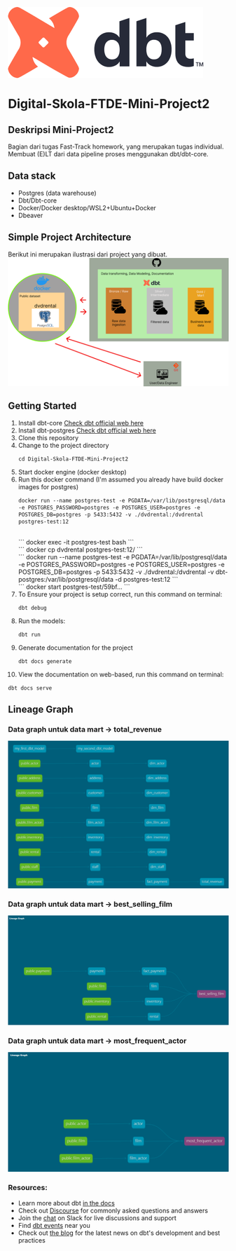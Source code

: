 ![image](https://github.com/vnobets7/Digital-Skola-FTDE-Mini-Project2/blob/main/images/dbt-signature_tm.png)

# Digital-Skola-FTDE-Mini-Project2
## Deskripsi Mini-Project2
Bagian dari tugas Fast-Track homework, yang merupakan tugas individual. Membuat (E)LT dari data pipeline proses menggunakan dbt/dbt-core.

## Data stack
- Postgres (data warehouse)
- Dbt/Dbt-core
- Docker/Docker desktop/WSL2+Ubuntu+Docker
- Dbeaver

##  Simple Project Architecture
Berikut ini merupakan ilustrasi dari project yang dibuat. <br>
![Project Architecture](https://github.com/vnobets7/Digital-Skola-FTDE-Mini-Project2/blob/main/images/Project-architecture.png)

## Getting Started
1. Install dbt-core [Check dbt official web here](https://docs.getdbt.com/docs/installation)
2. Install dbt-postgres [Check dbt official web here](https://docs.getdbt.com/docs/core/pip-install)
3. Clone this repository
4. Change to the project directory 
   ```
   cd Digital-Skola-FTDE-Mini-Project2
   ```
5. Start docker engine (docker desktop)
6. Run this docker command (I'm assumed you already have build docker images for postgres)
   ```
   docker run --name postgres-test -e PGDATA=/var/lib/postgresql/data -e POSTGRES_PASSWORD=postgres -e POSTGRES_USER=postgres -e POSTGRES_DB=postgres -p 5433:5432 -v ./dvdrental:/dvdrental postgres-test:12
   ```
   <br>
   ```
   docker exec -it postgres-test bash
   ```
   <br>
   ```
   docker cp dvdrental postgres-test:12/
   ```
   <br>
   ```
   docker run --name postgres-test -e PGDATA=/var/lib/postgresql/data -e POSTGRES_PASSWORD=postgres -e POSTGRES_USER=postgres -e POSTGRES_DB=postgres -p 5433:5432 -v ./dvdrental:/dvdrental -v dbt-postgres:/var/lib/postgresql/data -d postgres-test:12
   ```
   <br>
   ```
   docker start postgres-test/59bf...
   ```
7. To Ensure your project is setup correct, run this command on terminal:
   ```
   dbt debug
   ```
8. Run the models:
   ```
   dbt run
   ```
9. Generate documentation for the project
   ```
   dbt docs generate
   ```
10. View the documentation on web-based, run this command on terminal:
   ```
   dbt docs serve
   ```

## Lineage Graph
### Data graph untuk data mart -> total_revenue
![total_revenue](https://github.com/vnobets7/Digital-Skola-FTDE-Mini-Project2/blob/main/images/total_revenue_data-lineage.PNG)
### Data graph untuk data mart -> best_selling_film
![best_selling_film](https://github.com/vnobets7/Digital-Skola-FTDE-Mini-Project2/blob/main/images/best_selling_film_data-lineage.PNG)
### Data graph untuk data mart -> most_frequent_actor
![most_frequent_actor](https://github.com/vnobets7/Digital-Skola-FTDE-Mini-Project2/blob/main/images/most_frequent_actor_data-lineage.PNG)

### Resources:
- Learn more about dbt [in the docs](https://docs.getdbt.com/docs/introduction)
- Check out [Discourse](https://discourse.getdbt.com/) for commonly asked questions and answers
- Join the [chat](https://community.getdbt.com/) on Slack for live discussions and support
- Find [dbt events](https://events.getdbt.com) near you
- Check out [the blog](https://blog.getdbt.com/) for the latest news on dbt's development and best practices
